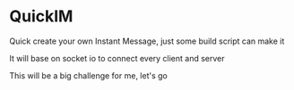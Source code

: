 # QuickIM
Quick create your own Instant Message, just some build script can make it

It will base on socket io to connect every client and server

This will be a big challenge for me, let's go
